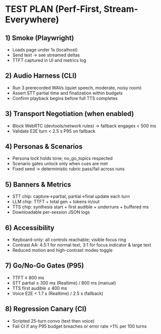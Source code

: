 # TEST PLAN (Perf-First, Stream-Everywhere)

## 1) Smoke (Playwright)
- Loads page under 1s (localhost)
- Send text → see streamed deltas
- TTFT captured in UI and metrics log

## 2) Audio Harness (CLI)
- Run 3 prerecorded WAVs (quiet speech, moderate, noisy room)
- Assert STT partial time and finalization within budgets
- Confirm playback begins before full TTS completes

## 3) Transport Negotiation (when enabled)
- Block WebRTC (devtools/network rules) → fallback engages < 500 ms
- Validate E2E turn < 2.5 s P95 on fallback

## 4) Personas & Scenarios
- Persona lock holds tone; no_go_topics respected
- Scenario gates unlock only when cues are met
- Fixed seed → deterministic rubric pass/fail across runs

## 5) Banners & Metrics
- STT chip: capture→partial, partial→final update each turn
- LLM chip: TTFT + total gen + tokens in/out
- TTS chip: synthesis start + first audible + underruns + buffered ms
- Downloadable per-session JSON logs

## 6) Accessibility
- Keyboard-only: all controls reachable; visible focus ring
- Contrast AA: 4.5:1 for normal text, 3:1 for focus indicator & large text
- Reduced motion and high-contrast modes toggle

## 7) Go/No-Go Gates (P95)
- TTFT ≤ 800 ms
- STT partial ≤ 300 ms (Realtime) / 800 ms (manual)
- TTS first audible ≤ 400 ms
- Voice E2E < 1.7 s (Realtime) / 2.5 s (fallback)

## 8) Regression Canary (CI)
- Scripted 25-turn convo (text then voice)
- Fail CI if any P95 budget breaches or error rate >1% per 100 turns
